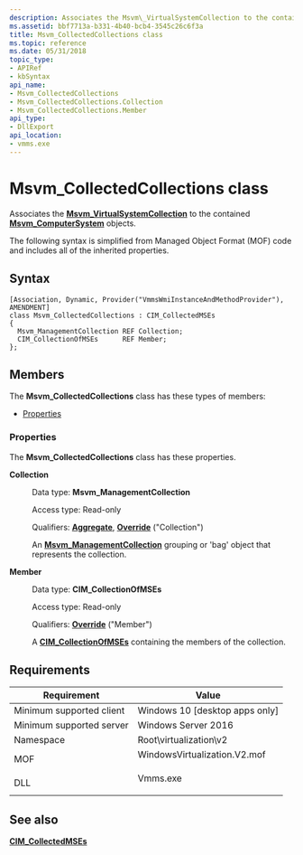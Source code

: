 ```yaml
---
description: Associates the Msvm\_VirtualSystemCollection to the contained Msvm\_ComputerSystem objects.
ms.assetid: bbf7713a-b331-4b40-bcb4-3545c26c6f3a
title: Msvm_CollectedCollections class
ms.topic: reference
ms.date: 05/31/2018
topic_type: 
- APIRef
- kbSyntax
api_name: 
- Msvm_CollectedCollections
- Msvm_CollectedCollections.Collection
- Msvm_CollectedCollections.Member
api_type: 
- DllExport
api_location: 
- vmms.exe
---
```


# Msvm\_CollectedCollections class

Associates the [**Msvm\_VirtualSystemCollection**](msvm-virtualsystemcollection.md) to the contained [**Msvm\_ComputerSystem**](msvm-computersystem.md) objects.

The following syntax is simplified from Managed Object Format (MOF) code and includes all of the inherited properties.

## Syntax

``` syntax
[Association, Dynamic, Provider("VmmsWmiInstanceAndMethodProvider"), AMENDMENT]
class Msvm_CollectedCollections : CIM_CollectedMSEs
{
  Msvm_ManagementCollection REF Collection;
  CIM_CollectionOfMSEs      REF Member;
};
```

## Members

The **Msvm\_CollectedCollections** class has these types of members:

-   [Properties](#properties)

### Properties

The **Msvm\_CollectedCollections** class has these properties.

<dl> <dt>

**Collection**
</dt> <dd> <dl> <dt>

Data type: **Msvm\_ManagementCollection**
</dt> <dt>

Access type: Read-only
</dt> <dt>

Qualifiers: [**Aggregate**](/windows/desktop/WmiSdk/standard-qualifiers), [**Override**](/windows/desktop/WmiSdk/standard-qualifiers) ("Collection")
</dt> </dl>

An [**Msvm\_ManagementCollection**](msvm-managementcollection.md) grouping or 'bag' object that represents the collection.

</dd> <dt>

**Member**
</dt> <dd> <dl> <dt>

Data type: **CIM\_CollectionOfMSEs**
</dt> <dt>

Access type: Read-only
</dt> <dt>

Qualifiers: [**Override**](/windows/desktop/WmiSdk/standard-qualifiers) ("Member")
</dt> </dl>

A [**CIM\_CollectionOfMSEs**](cim-collectionofmses.md) containing the members of the collection.

</dd> </dl>

## Requirements



| Requirement | Value |
|-------------------------------------|---------------------------------------------------------------------------------------------------------|
| Minimum supported client<br/> | Windows 10 \[desktop apps only\]<br/>                                                             |
| Minimum supported server<br/> | Windows Server 2016<br/>                                                                          |
| Namespace<br/>                | Root\\virtualization\\v2<br/>                                                                     |
| MOF<br/>                      | <dl> <dt>WindowsVirtualization.V2.mof</dt> </dl> |
| DLL<br/>                      | <dl> <dt>Vmms.exe</dt> </dl>                     |



## See also

<dl> <dt>

[**CIM\_CollectedMSEs**](cim-collectedmses.md)
</dt> </dl>

 

